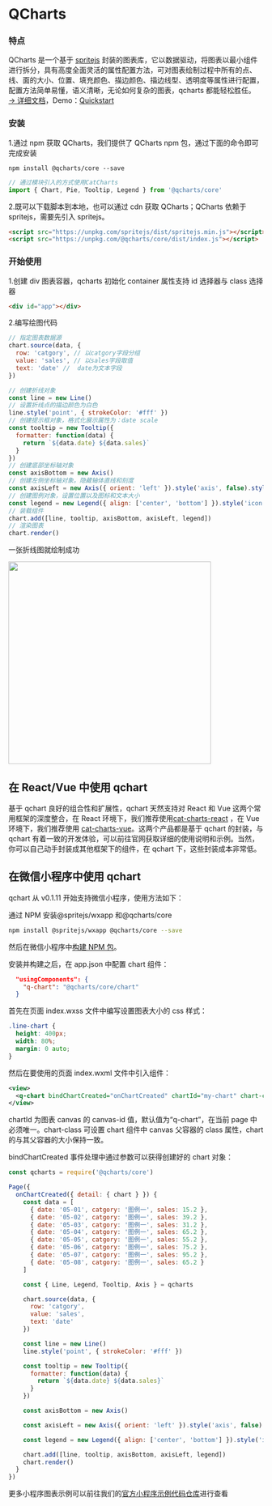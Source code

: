 # QCharts

### 特点

QCharts 是一个基于 <a target="_blank" href="https://www.spritejs.com">spritejs</a> 封装的图表库，它以数据驱动，将图表以最小组件进行拆分，具有高度全面灵活的属性配置方法，可对图表绘制过程中所有的点、线、面的大小、位置、填充颜色、描边颜色、描边线型、透明度等属性进行配置，配置方法简单易懂，语义清晰，无论如何复杂的图表，qcharts 都能轻松胜任。 <a target="_blank" href="https://www.spritejs.com/q-charts/">→ 详细文档</a>，Demo：<a target="_blank" href="https://github.com/yaotaiyang/q-charts-demo">Quickstart</a>

### 安装

1.通过 npm 获取 QCharts，我们提供了 QCharts npm 包，通过下面的命令即可完成安装

```shell
npm install @qcharts/core --save
```

```javascript
// 通过模块引入的方式使用CatCharts
import { Chart, Pie, Tooltip, Legend } from '@qcharts/core'
```

2.既可以下载脚本到本地，也可以通过 cdn 获取 QCharts；QCharts 依赖于 spritejs，需要先引入 spritejs。

```html
<script src="https://unpkg.com/spritejs/dist/spritejs.min.js"></script>
<script src="https://unpkg.com/@qcharts/core/dist/index.js"></script>
```

### 开始使用

1.创建 div 图表容器，qcharts 初始化 container 属性支持 id 选择器与 class 选择器

```html
<div id="app"></div>
```

2.编写绘图代码

```javascript
// 指定图表数据源
chart.source(data, {
  row: 'catgory', // 以catgory字段分组
  value: 'sales', // 以sales字段取值
  text: 'date' //  date为文本字段
})

// 创建折线对象
const line = new Line()
// 设置折线点的描边颜色为白色
line.style('point', { strokeColor: '#fff' })
// 创建提示框对象，格式化展示属性为：date scale
const tooltip = new Tooltip({
  formatter: function(data) {
    return `${data.date} ${data.sales}`
  }
})
// 创建底部坐标轴对象
const axisBottom = new Axis()
// 创建左侧坐标轴对象。隐藏轴体直线和刻度
const axisLeft = new Axis({ orient: 'left' }).style('axis', false).style('scale', false)
// 创建图例对象，设置位置以及图标和文本大小
const legend = new Legend({ align: ['center', 'bottom'] }).style('icon', { borderRadius: 10 }).style('text', { fontSize: 12 })
// 装载组件
chart.add([line, tooltip, axisBottom, axisLeft, legend])
// 渲染图表
chart.render()
```

一张折线图就绘制成功

<img src="https://p0.ssl.qhimg.com/d/inn/717a6a22789a/base-line.png" width="400">

## 在 React/Vue 中使用 qchart

基于 qchart 良好的组合性和扩展性，qchart 天然支持对 React 和 Vue 这两个常用框架的深度整合，在 React 环境下，我们推荐使用[cat-charts-react](https://github.com/spritejs/cat-charts-react) ，在 Vue 环境下，我们推荐使用 [cat-charts-vue](https://github.com/spritejs/cat-charts-vue)。这两个产品都是基于 qchart 的封装，与 qchart 有着一致的开发体验，可以前往官网获取详细的使用说明和示例。当然，你可以自己动手封装成其他框架下的组件，在 qchart 下，这些封装成本非常低。

## 在微信小程序中使用 qchart

qchart 从 v0.1.11 开始支持微信小程序，使用方法如下：

通过 NPM 安装@spritejs/wxapp 和@qcharts/core

```bash
npm install @spritejs/wxapp @qcharts/core --save
```

然后在微信小程序中[构建 NPM 包](https://developers.weixin.qq.com/miniprogram/dev/devtools/npm.html)。

安装并构建之后，在 app.json 中配置 chart 组件：

```json
  "usingComponents": {
    "q-chart": "@qcharts/core/chart"
  }
```

首先在页面 index.wxss 文件中编写设置图表大小的 css 样式：

```css
.line-chart {
  height: 400px;
  width: 80%;
  margin: 0 auto;
}
```

然后在要使用的页面 index.wxml 文件中引入组件：

```xml
<view>
  <q-chart bindChartCreated="onChartCreated" chartId="my-chart" chart-class="line-chart">   </q-chart>
</view>
```

chartId 为图表 canvas 的 canvas-id 值，默认值为“q-chart”，在当前 page 中必须唯一。chart-class 可设置 chart 组件中 canvas 父容器的 class 属性，chart 的与其父容器的大小保持一致。

bindChartCreated 事件处理中通过参数可以获得创建好的 chart 对象：

```js
const qcharts = require('@qcharts/core')

Page({
  onChartCreated({ detail: { chart } }) {
    const data = [
      { date: '05-01', catgory: '图例一', sales: 15.2 },
      { date: '05-02', catgory: '图例一', sales: 39.2 },
      { date: '05-03', catgory: '图例一', sales: 31.2 },
      { date: '05-04', catgory: '图例一', sales: 65.2 },
      { date: '05-05', catgory: '图例一', sales: 55.2 },
      { date: '05-06', catgory: '图例一', sales: 75.2 },
      { date: '05-07', catgory: '图例一', sales: 95.2 },
      { date: '05-08', catgory: '图例一', sales: 65.2 }
    ]

    const { Line, Legend, Tooltip, Axis } = qcharts

    chart.source(data, {
      row: 'catgory',
      value: 'sales',
      text: 'date'
    })

    const line = new Line()
    line.style('point', { strokeColor: '#fff' })

    const tooltip = new Tooltip({
      formatter: function(data) {
        return `${data.date} ${data.sales}`
      }
    })

    const axisBottom = new Axis()

    const axisLeft = new Axis({ orient: 'left' }).style('axis', false).style('scale', false)

    const legend = new Legend({ align: ['center', 'bottom'] }).style('icon', { borderRadius: 10 }).style('text', { fontSize: 12 })

    chart.add([line, tooltip, axisBottom, axisLeft, legend])
    chart.render()
  }
})
```

更多小程序图表示例可以前往我们的[官方小程序示例代码仓库](https://github.com/spritejs/qcharts-wxapp-demo)进行查看

